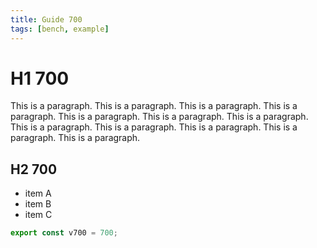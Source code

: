 ```yaml
---
title: Guide 700
tags: [bench, example]
---
```


# H1 700

This is a paragraph. This is a paragraph. This is a paragraph. This is a paragraph. This is a paragraph. This is a paragraph. This is a paragraph. This is a paragraph. This is a paragraph. This is a paragraph. This is a paragraph. This is a paragraph. 

## H2 700

- item A
- item B
- item C

```ts
export const v700 = 700;
```